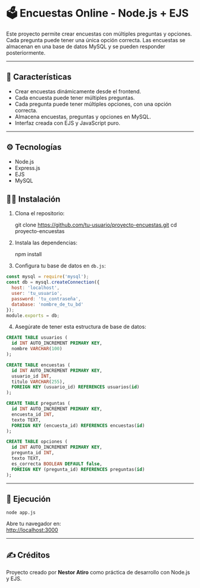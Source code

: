 
# 🗳️ Encuestas Online - Node.js + EJS

Este proyecto permite crear encuestas con múltiples preguntas y opciones. Cada pregunta puede tener una única opción correcta. Las encuestas se almacenan en una base de datos MySQL y se pueden responder posteriormente.

---

## 📌 Características

- Crear encuestas dinámicamente desde el frontend.
- Cada encuesta puede tener múltiples preguntas.
- Cada pregunta puede tener múltiples opciones, con una opción correcta.
- Almacena encuestas, preguntas y opciones en MySQL.
- Interfaz creada con EJS y JavaScript puro.

---

## ⚙️ Tecnologías

- Node.js
- Express.js
- EJS
- MySQL

## 🧑‍💻 Instalación

1. Clona el repositorio:

    git clone https://github.com/tu-usuario/proyecto-encuestas.git
    cd proyecto-encuestas

2. Instala las dependencias:

    npm install

3. Configura tu base de datos en `db.js`:

```js
const mysql = require('mysql');
const db = mysql.createConnection({
  host: 'localhost',
  user: 'tu_usuario',
  password: 'tu_contraseña',
  database: 'nombre_de_tu_bd'
});
module.exports = db;
```

4. Asegúrate de tener esta estructura de base de datos:

```sql
CREATE TABLE usuarios (
  id INT AUTO_INCREMENT PRIMARY KEY,
  nombre VARCHAR(100)
);

CREATE TABLE encuestas (
  id INT AUTO_INCREMENT PRIMARY KEY,
  usuario_id INT,
  titulo VARCHAR(255),
  FOREIGN KEY (usuario_id) REFERENCES usuarios(id)
);

CREATE TABLE preguntas (
  id INT AUTO_INCREMENT PRIMARY KEY,
  encuesta_id INT,
  texto TEXT,
  FOREIGN KEY (encuesta_id) REFERENCES encuestas(id)
);

CREATE TABLE opciones (
  id INT AUTO_INCREMENT PRIMARY KEY,
  pregunta_id INT,
  texto TEXT,
  es_correcta BOOLEAN DEFAULT false,
  FOREIGN KEY (pregunta_id) REFERENCES preguntas(id)
);
```

---

## 🚀 Ejecución

    node app.js

Abre tu navegador en:  
[http://localhost:3000](http://localhost:3000)

---

## ✍️ Créditos

Proyecto creado por **Nestor Atiro** como práctica de desarrollo con Node.js y EJS.
```
